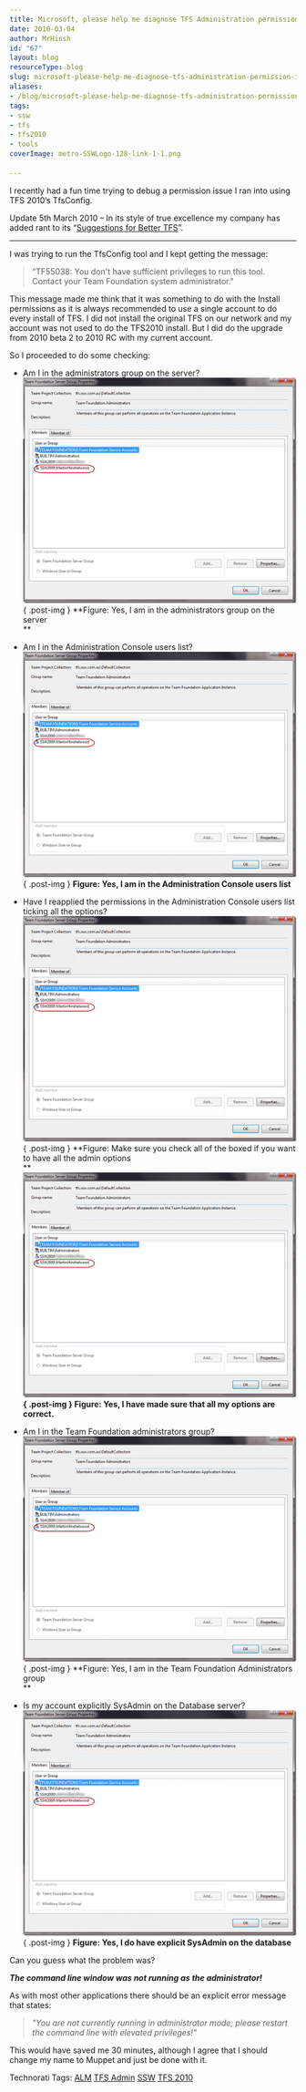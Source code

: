 ```yaml
---
title: Microsoft, please help me diagnose TFS Administration permission issues!
date: 2010-03-04
author: MrHinsh
id: "67"
layout: blog
resourceType: blog
slug: microsoft-please-help-me-diagnose-tfs-administration-permission-issues
aliases:
- /blog/microsoft-please-help-me-diagnose-tfs-administration-permission-issues
tags:
- ssw
- tfs
- tfs2010
- tools
coverImage: metro-SSWLogo-128-link-1-1.png

---
```



I recently had a fun time trying to debug a permission issue I ran into using TFS 2010’s TfsConfig.

Update 5th March 2010 – In its style of true excellence my company has added rant to its “[Suggestions for Better TFS](http://www.ssw.com.au/ssw/Standards/BetterSoftwareSuggestions/TeamFoundationServer.aspx#PermissionIssues)”.

---

<rant>

I was trying to run the TfsConfig tool and I kept getting the message:

> “TF55038: You don't have sufficient privileges to run this tool. Contact your Team Foundation system administrator."

This message made me think that it was something to do with the Install permissions as it is always recommended to use a single account to do every install of TFS. I did not install the original TFS on our network and my account was not used to do the TFS2010 install. But I did do the upgrade from 2010 beta 2 to 2010 RC with my current account.

So I proceeded to do some checking:

- Am I in the administrators group on the server?  
   ![image](images/MicrosoftpleasehelpmediagnoseTFSAdminist_E8E5-image_-7-7.png)  
  { .post-img }
  **Figure: Yes, I am in the administrators group on the server  
   **
- Am I in the Administration Console users list?  
   ![image](images/MicrosoftpleasehelpmediagnoseTFSAdminist_E8E5-image_-7-7.png)  
  { .post-img }
  **Figure: Yes, I am in** **the Administration Console users list**
- Have I reapplied the permissions in the Administration Console users list ticking all the options?  
   ![image](images/MicrosoftpleasehelpmediagnoseTFSAdminist_E8E5-image_-7-7.png)  
  { .post-img }
  **Figure: Make sure you check all of the boxed if you want to have all the admin options  
   **  
   **![image](images/MicrosoftpleasehelpmediagnoseTFSAdminist_E8E5-image_-7-7.png)  
  { .post-img }
  Figure: Yes, I have made sure that all my options are correct.**  

- Am I in the Team Foundation administrators group?  
   ![image](images/MicrosoftpleasehelpmediagnoseTFSAdminist_E8E5-image_-7-7.png)  
  { .post-img }
  **Figure: Yes, I am in the Team Foundation Administrators group  
   **
- Is my account explicitly SysAdmin on the Database server?  
   ![image](images/MicrosoftpleasehelpmediagnoseTFSAdminist_E8E5-image_-7-7.png)  
  { .post-img }
  **Figure: Yes, I do have explicit SysAdmin on the database**

Can you guess what the problem was?

**_The command line window was not running as the administrator!_**

As with most other applications there should be an explicit error message that states:

> _"You are not currently running in administrator mode; please restart the command line with elevated privileges!"_

This would have saved me 30 minutes, although I agree that I should change my name to Muppet and just be done with it.

</rant>

Technorati Tags: [ALM](http://technorati.com/tags/ALM) [TFS Admin](http://technorati.com/tags/TFS+Admin) [SSW](http://technorati.com/tags/SSW) [TFS 2010](http://technorati.com/tags/TFS+2010)


